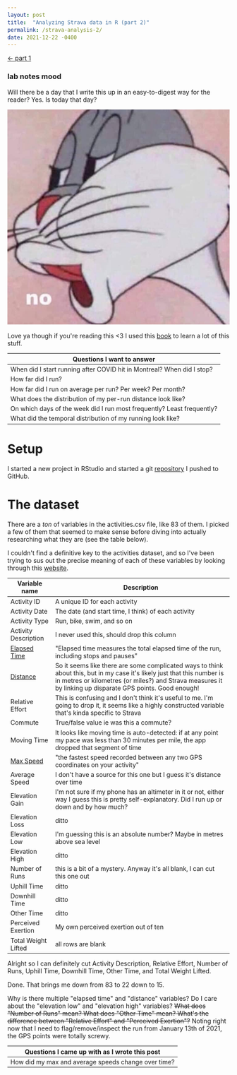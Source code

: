 ```yaml
---
layout: post
title:  "Analyzing Strava data in R (part 2)"
permalink: /strava-analysis-2/
date: 2021-12-22 -0400
---
```

[<- part 1](/strava-analysis-1/)

### lab notes mood

Will there be a day that I write this up in an easy-to-digest way for the reader? Yes. Is today that day?

![bugs bunny no meme](/assets/21-12-22-bugs-bunny.jpg)

Love ya though if you're reading this <3 I used this [book](https://r4ds.had.co.nz/) to learn a lot of this stuff.

|Questions I want to answer|
|--------------------------|
|When did I start running after COVID hit in Montreal? When did I stop?|
|How far did I run?|
|How far did I run on average per run? Per week? Per month?|
|What does the distribution of my per-run distance look like?|
|On which days of the week did I run most frequently? Least frequently?|
|What did the temporal distribution of my running look like?|

# Setup
I started a new project in RStudio and started a git [repository](https://github.com/zripka/strava-analysis) I pushed to GitHub.

# The dataset
There are a _ton_ of variables in the activities.csv file, like 83 of them. I picked a few of them that seemed to make sense before diving into actually researching what they are (see the table below).

I couldn't find a definitive key to the activities dataset, and so I've been trying to sus out the precise meaning of each of these variables by looking through this [website](https://support.strava.com/hc/en-us/categories/202558427-Help-Support).

|Variable name|Description|
|-------------|-----------|
|Activity ID|A unique ID for each activity|
|Activity Date|The date (and start time, I think) of each activity|
|Activity Type|Run, bike, swim, and so on|
|Activity Description|I never used this, should drop this column|
|[Elapsed Time](https://support.strava.com/hc/en-us/articles/216917157-Strava-Training-Glossary-for-Running)|"Elapsed time measures the total elapsed time of the run, including stops and pauses"|
|[Distance](https://support.strava.com/hc/en-us/articles/216919487-How-Distance-is-Calculated)|So it seems like there are some complicated ways to think about this, but in my case it's likely just that this number is in metres or kilometres (or miles?) and Strava measures it by linking up disparate GPS points. Good enough!|
|Relative Effort|This is confusing and I don't think it's useful to me. I'm going to drop it, it seems like a highly constructed variable that's kinda specific to Strava|
|Commute|True/false value ie was this a commute?|
|Moving Time|It looks like moving time is auto-detected: if at any point my pace was less than 30 minutes per mile, the app dropped that segment of time|
|[Max Speed](https://support.strava.com/hc/en-us/articles/115001188684-Moving-Time-Speed-and-Pace-Calculations)|"the fastest speed recorded between any two GPS coordinates on your activity"|
|Average Speed|I don't have a source for this one but I guess it's distance over time|
|Elevation Gain|I'm not sure if my phone has an altimeter in it or not, either way I guess this is pretty self-explanatory. Did I run up or down and by how much?|
|Elevation Loss|ditto|
|Elevation Low|I'm guessing this is an absolute number? Maybe in metres above sea level|
|Elevation High|ditto|
|Number of Runs|this is a bit of a mystery. Anyway it's all blank, I can cut this one out|
|Uphill Time|ditto|
|Downhill Time|ditto|
|Other Time|ditto|
|Perceived Exertion|My own perceived exertion out of ten|
|Total Weight Lifted|all rows are blank|

Alright so I can definitely cut Activity Description, Relative Effort, Number of Runs, Uphill Time, Downhill Time, Other Time, and Total Weight Lifted.

Done. That brings me down from 83 to 22 down to 15.

Why is there multiple "elapsed time" and "distance" variables? Do I care about the "elevation low" and "elevation high" variables? ~~What does "Number of Runs" mean? What does "Other Time" mean? What's the difference between "Relative Effort" and "Perceived Exertion"?~~ Noting right now that I need to flag/remove/inspect the run from January 13th of 2021, the GPS points were totally screwy.

|Questions I came up with as I wrote this post|
|---------------------------------------------|
|How did my max and average speeds change over time?|

